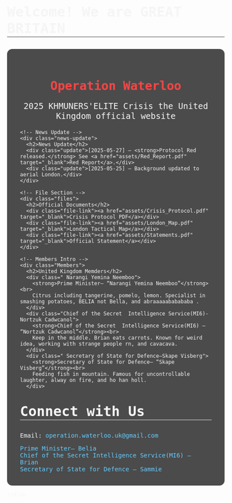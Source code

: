 ## Welcome! We are GREAT BRITAIN 

<!DOCTYPE html>
<html lang="en">
<head>
  <meta charset="UTF-8" />
  <meta name="viewport" content="width=device-width, initial-scale=1.0"/>
  <Operation Waterloo UK>
  <link href="https://fonts.googleapis.com/css2?family='Archivo Black', sans-serif
&display=swap" rel="stylesheet">
  <style>
    body {
      margin: 0;
      font-family: 'Special Elite', monospace;
      background: url(https://images.app.goo.gl/mQ7bL2UYsjguaQcs9') no-repeat center center fixed;
      background-size: cover;
      color: #f5f5f5;
    }
    .container {
      background: rgba(0,0,0,0.7);
      max-width: 900px;
      margin: auto;
      padding: 30px;
      border-radius: 12px;
    }
    h1 {Operation Waterloo
      font-size: 3rem;
      text-align: center;
      color: #ff4444;
    }
    h2 {
      font-size: 2rem;
      margin-top: 2rem;
      border-bottom: 2px solid #999;
    }
    .news-update, .files, .founders {
      margin-top: 1.5rem;
    }
    .update, .file-link, .founder-bio {
      margin: 0.5rem 0;
    }
    a {
      color: #66ccff;
      text-decoration: none;
    }
  </style>
</head>
<body>
  <div class="container">
    <!-- Title -->
    <h1>Operation Waterloo</h1>
    <!-- Sub Title -->
    <p style="text-align:center; font-size: 1.2rem;">2025 KHMUNERS'ELITE Crisis the United Kingdom official website</p>

    <!-- News Update -->
    <div class="news-update">
      <h2>News Update</h2>
      <div class="update">[2025-05-27] – <strong>Protocol Red released.</strong> See <a href="assets/Red_Report.pdf" target="_blank">Red Report</a>.</div>
      <div class="update">[2025-05-25] – Background updated to aerial London.</div>
    </div>

    <!-- File Section -->
    <div class="files">
      <h2>Official Documents</h2>
      <div class="file-link"><a href="assets/Crisis_Protocol.pdf" target="_blank">Crisis Protocol PDF</a></div>
      <div class="file-link"><a href="assets/London_Map.pdf" target="_blank">London Tactical Map</a></div>
      <div class="file-link"><a href="assets/Statements.pdf" target="_blank">Official Statement</a></div>
    </div>

    <!-- Members Intro -->
    <div class="Members">
      <h2>United Kingdom Memders</h2>
      <div class=" Narangi Yemina Neemboo">
        <strong>Prime Minister– “Narangi Yemina Neemboo”</strong><br>
        Citrus including tangerine, pomelo, lemon. Specialist in smashing potatoes, BELIA not Bella, and abraaaaababababa .
      </div>
      <div class="Chief of the Secret  Intelligence Service(MI6)-Nortzuk Cadwcanol">
        <strong>Chief of the Secret  Intelligence Service(MI6) – “Nortzuk Cadwcanol”</strong><br>
        Keep in the middle. Brian eats carrots. Known for weird idea, working with strange people rn, and cavacava.
      </div>
      <div class=" Secretary of State for Defence–Skape Visberg">
        <strong>Secretary of State for Defence– “Skape Visberg”</strong><br>
        Feeding fish in mountain. Famous for uncontrollable laughter, alway on fire, and ho han holl.
      </div>
    
<!-- Instagram Links Section -->
<div class="instagram-links">
  <h2>Connect with Us</h2>
    <p>Email: <a href="mailto:operation.waterloo.uk@gmail.com">operation.waterloo.uk@gmail.com</a></p>
  <div class="ig-link">
    <a href="https://www.instagram.com/y.ning3/profilecard/?igsh=cHdxY2Y5bXJkOW5w" target="_blank">Prime Minister– Belia</a>
  </div>
  <div class="ig-link">
    <a href="https://www.instagram.com/carrot_1006?igsh=MXYya3hpZDkweDhkYQ==" target="_blank">Chief of the Secret  Intelligence Service(MI6) – Brian</a>
  </div>
  <div class="ig-link">
    <a href="https://www.instagram.com/sammie.yu3?igsh=bG55aTk1eXI4MThu" target="_blank">Secretary of State for Defence – Sammie</a>
  </div>
</div>

  </div>
</div>

    </div>
  </div>
</body>
</html>
